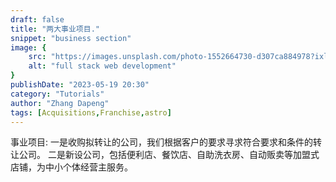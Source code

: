 ```yaml
---
draft: false
title: "两大事业项目."
snippet: "business section"
image: {
    src: "https://images.unsplash.com/photo-1552664730-d307ca884978?ixlib=rb-4.0.3&ixid=MnwxMjA3fDB8MHxwaG90by1wYWdlfHx8fGVufDB8fHx8&auto=format&fit=crop&w=1170&q=80",
    alt: "full stack web development"
}
publishDate: "2023-05-19 20:30"
category: "Tutorials"
author: "Zhang Dapeng"
tags: [Acquisitions,Franchise,astro] 
---
```

事业项目:
一是收购拟转让的公司，我们根据客户的要求寻求符合要求和条件的转让公司。
二是新设公司，包括便利店、餐饮店、自助洗衣房、自动贩卖等加盟式店铺，为中小个体经营主服务。

